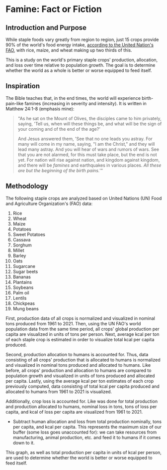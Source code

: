 # Famine: Fact or Fiction

## Introduction and Purpose

While staple foods vary greatly from region to region, just $15$ crops provide $90\%$ of the world's food energy intake, [according to the United Nation's FAO](https://www.fao.org/3/u8480e/U8480E07.htm#Staple%20foods%20What%20do%20people%20eat), with rice, maize, and wheat making up two thirds of this.

This is a study on the world's primary staple crops' production, allocation, and loss over time relative to population growth. The goal is to determine whether the world as a whole is better or worse equipped to feed itself.

## Inspiration

The Bible teaches that, in the end times, the world will experience birth-pain-like famines (increasing in severity and intensity). It is written in Matthew 24:1-8 (emphasis mine):

> "As he sat on the Mount of Olives, the disciples came to him privately, saying, 'Tell us, when will these things be, and what will be the sign of your coming and of the end of the age?' 
>
> And Jesus answered them, 'See that no one leads you astray. For many will come in my name, saying, "I am the Christ," and they will lead many astray. And you will hear of wars and rumors of wars. See that you are not alarmed, for this must take place, but the end is not yet. For nation will rise against nation, and kingdom against kingdom, and there will be *famines* and earthquakes in various places. *All these are but the beginning of the birth pains.*'"

## Methodology

The following staple crops are analyzed based on United Nations (UN) Food and Agriculture Organization's (FAO) data:

1. Rice
2. Wheat
3. Maize
4. Potatoes
5. Sweet Potatoes
6. Cassava
7. Sorghum
8. Millet
9. Barley
10. Oats
11. Sugarcane
12. Sugar beets
13. Bananas
14. Plantains
15. Soybeans
16. Palm oil
17. Lentils
18. Chickpeas
19. Mung beans

First, production data of all crops is normalized and visualized in nominal tons produced from $1961$ to $2021$. Then, using the UN FAO's world population data from the same time period, all crops' global production per capita are visualized in units of tons per person. Next, average kcal per ton of each staple crop is estimated in order to visualize total kcal per capita produced.

Second, production allocation to humans is accounted for. Thus, data consisting of all crops' production that is allocated to humans is normalized and visualized in nominal tons produced and allocated to humans. Like before, all crops' production and allocation to humans are compared to population growth and visualized in units of tons produced and allocated per capita. Lastly, using the average kcal per ton estimates of each crop previously computed, data consisting of total kcal per capita produced and allocated to humans from $1961$ to $2021$ is visualized. 

Additionally, crop loss is accounted for. Like was done for total production and production allocated to humans, nominal loss in tons, tons of loss per capita, and kcal of loss per capita are visualized from $1961$ to $2021$.

* Subtract human allocation and loss from total production nominally, tons per capita, and kcal per capita. This represents the maximum size of our buffer (some loss goes unaccounted for): we can take resources from manufacturing, animal production, etc. and feed it to humans if it comes down to it.

This graph, as well as total production per capita in units of kcal per person, are used to determine whether the world is better or worse equipped to feed itself.